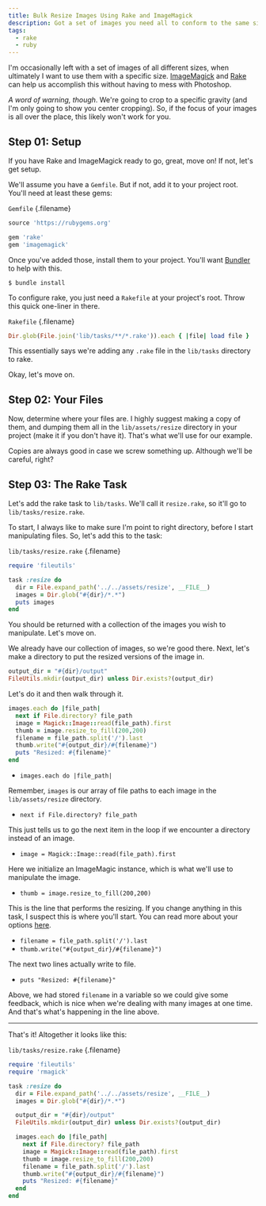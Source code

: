 ```yaml
---
title: Bulk Resize Images Using Rake and ImageMagick
description: Got a set of images you need all to conform to the same size? Hate doing it manually? Me too. Let's write a rake task to solve our challenge.
tags:
  - rake
  - ruby
---
```


I'm occasionally left with a set of images of all different sizes, when ultimately I want to use them with a specific size. [ImageMagick](http://www.imagemagick.org/script/index.php) and [Rake](https://github.com/ruby/rake) can help us accomplish this without having to mess with Photoshop.

_A word of warning, though_. We're going to crop to a specific gravity (and I'm only going to show you center cropping). So, if the focus of your images is all over the place, this likely won't work for you.

## Step 01: Setup

If you have Rake and ImageMagick ready to go, great, move on! If not, let's get setup.

We'll assume you have a `Gemfile`. But if not, add it to your project root. You'll need at least these gems:

`Gemfile` {.filename}

```ruby
source 'https://rubygems.org'

gem 'rake'
gem 'imagemagick'
```

Once you've added those, install them to your project. You'll want [Bundler](http://bundler.io/) to help with this.

    $ bundle install

To configure rake, you just need a `Rakefile` at your project's root. Throw this quick one-liner in there.

`Rakefile` {.filename}

```ruby
Dir.glob(File.join('lib/tasks/**/*.rake')).each { |file| load file }
```

This essentially says we're adding any `.rake` file in the `lib/tasks` directory to rake.

Okay, let's move on.

## Step 02: Your Files

Now, determine where your files are. I highly suggest making a copy of them, and dumping them all in the `lib/assets/resize` directory in your project (make it if you don't have it). That's what we'll use for our example.

Copies are always good in case we screw something up. Although we'll be careful, right?

## Step 03: The Rake Task

Let's add the rake task to `lib/tasks`. We'll call it `resize.rake`, so it'll go to `lib/tasks/resize.rake`.

To start, I always like to make sure I'm point to right directory, before I start manipulating files. So, let's add this to the task:

`lib/tasks/resize.rake` {.filename}

```ruby
require 'fileutils'

task :resize do
  dir = File.expand_path('../../assets/resize', __FILE__)
  images = Dir.glob("#{dir}/*.*")
  puts images
end
```

You should be returned with a collection of the images you wish to manipulate. Let's move on.

We already have our collection of images, so we're good there. Next, let's make a directory to put the resized versions of the image in.

```ruby
output_dir = "#{dir}/output"
FileUtils.mkdir(output_dir) unless Dir.exists?(output_dir)
```

Let's do it and then walk through it.

```ruby
images.each do |file_path|
  next if File.directory? file_path
  image = Magick::Image::read(file_path).first
  thumb = image.resize_to_fill(200,200)
  filename = file_path.split('/').last
  thumb.write("#{output_dir}/#{filename}")
  puts "Resized: #{filename}"
end
```

- `images.each do |file_path|`

Remember, `images` is our array of file paths to each image in the `lib/assets/resize` directory.

- `next if File.directory? file_path`

This just tells us to go the next item in the loop if we encounter a directory instead of an image.

- `image = Magick::Image::read(file_path).first`

Here we initialize an ImageMagic instance, which is what we'll use to manipulate the image.

- `thumb = image.resize_to_fill(200,200)`

This is the line that performs the resizing. If you change anything in this task, I suspect this is where you'll start. You can read more about your options [here](https://rmagick.github.io/image3.html#resize).

- `filename = file_path.split('/').last`
- `thumb.write("#{output_dir}/#{filename}")`

The next two lines actually write to file.

- `puts "Resized: #{filename}"`

Above, we had stored `filename` in a variable so we could give some feedback, which is nice when we're dealing with many images at one time. And that's what's happening in the line above.

---

That's it! Altogether it looks like this:

`lib/tasks/resize.rake` {.filename}

```ruby
require 'fileutils'
require 'rmagick'

task :resize do
  dir = File.expand_path('../../assets/resize', __FILE__)
  images = Dir.glob("#{dir}/*.*")

  output_dir = "#{dir}/output"
  FileUtils.mkdir(output_dir) unless Dir.exists?(output_dir)

  images.each do |file_path|
    next if File.directory? file_path
    image = Magick::Image::read(file_path).first
    thumb = image.resize_to_fill(200,200)
    filename = file_path.split('/').last
    thumb.write("#{output_dir}/#{filename}")
    puts "Resized: #{filename}"
  end
end
```
